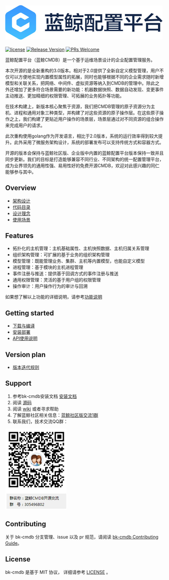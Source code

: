 ![](docs/resource/img/BKCN.jpg)
---
[![license](https://img.shields.io/badge/license-mit-brightgreen.svg?style=flat)](https://github.com/Tencent/bk-cmdb/blob/master/LICENSE)
[![Release Version](https://img.shields.io/badge/release-3.0.6-brightgreen.svg)](https://github.com/Tencent/bk-cmdb/releases)
[![PRs Welcome](https://img.shields.io/badge/PRs-welcome-brightgreen.svg)](https://github.com/Tencent/bk-cmdb/pulls)

蓝鲸配置平台（蓝鲸CMDB）是一个基于运维场景设计的企业配置管理服务。

本次开源的是全新重构的3.0版本。相对于2.0提供了全新自定义模型管理，用户不仅可以方便地实现内置模型属性的拓展，同时也能够根据不同的企业需求随时新增模型和关联关系，把网络、中间件、虚拟资源等纳入到CMDB的管理中。除此之外还增加了更多符合场景需要的新功能：机器数据快照、数据自动发现、变更事件主动推送、更加精细的权限管理、可拓展的业务拓扑等功能。

在技术构建上，新版本核心聚焦于资源，我们把CMDB管理的原子资源分为主机、进程和通用对象三种类型，并构建了对这些资源的原子操作层。在这些原子操作之上，我们构建了更贴近用户操作的场景层，场景层通过对不同资源的组合操作来完成用户的请求。

此次重构使用golang作为开发语言，相比于2.0版本，系统的运行效率得到较大提升。此外采用了微服务架构设计，系统的部署发布可以支持传统方式和容器方式。

开源的版本会保持与蓝鲸社区版、企业版中内置的蓝鲸配置平台版本保持一致并且同步更新。我们的目标是打造能够兼容不同行业、不同架构的统一配置管理平台，成为业界领先的通用性强、易用性好的免费开源CMDB，欢迎对此感兴趣的同仁能够参与其中。



## Overview
* [架构设计](docs/overview/architecture.md)
* [代码目录](docs/overview/code_framework.md)
* [设计理念](docs/overview/design.md)
* [使用场景](docs/overview/usecase.md)

## Features
* 拓扑化的主机管理：主机基础属性、主机快照数据、主机归属关系管理
* 组织架构管理：可扩展的基于业务的组织架构管理
* 模型管理：既能管理业务、集群、主机等内置模型，也能自定义模型
* 进程管理：基于模块的主机进程管理
* 事件注册与推送：提供基于回调方式的事件注册与推送
* 通用权限管理：灵活的基于用户组的权限管理
* 操作审计：用户操作行为的审计与回溯

如果想了解以上功能的详细说明，请参考[功能说明](http://bk.tencent.com/document/bkprod/000120.html)

## Getting started
* [下载与编译](docs/overview/source_compile.md)
* [安装部署](docs/overview/installation.md)
* [API使用说明](docs/apidoc/readme.md)

## Version plan
* [版本迭代规则](docs/VERSION.md)

## Support
1. 参考bk-cmdb安装文档 [安装文档](docs/overview/installation.md)
2. 阅读 [源码](https://github.com/Tencent/bk-cmdb/tree/master)
3. 阅读 [wiki](https://github.com/Tencent/bk-cmdb/wiki/cmdb-3.0) 或者寻求帮助
4. 了解蓝鲸社区相关信息：[蓝鲸社区版交流1群](https://jq.qq.com/?_wv=1027&k=5zk8F7G)
5. 联系我们，技术交流QQ群：

![qq](docs/resource/img/qq.png)

## Contributing
关于 bk-cmdb 分支管理、issue 以及 pr 规范，请阅读 [bk-cmdb Contributing Guide](docs/CONTRIBUTING.md)。

## License
bk-cmdb 是基于 MIT 协议， 详细请参考 [LICENSE](LICENSE) 。
